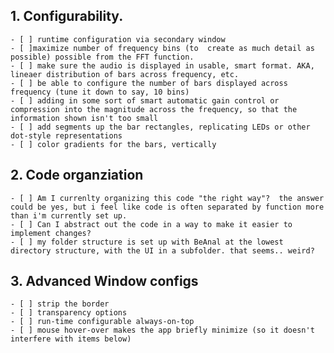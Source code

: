 

## 1. Configurability. 
    - [ ] runtime configuration via secondary window
    - [ ]maximize number of frequency bins (to  create as much detail as possible) possible from the FFT function.
    - [ ] make sure the audio is displayed in usable, smart format. AKA, lineaer distribution of bars across frequency, etc. 
    - [ ] be able to configure the number of bars displayed across frequency (tune it down to say, 10 bins)
    - [ ] adding in some sort of smart automatic gain control or compression into the magnitude across the frequency, so that the information shown isn't too small
    - [ ] add segments up the bar rectangles, replicating LEDs or other dot-style representations
    - [ ] color gradients for the bars, vertically
## 2. Code organziation
    - [ ] Am I currenlty organizing this code "the right way"?  the answer could be yes, but i feel like code is often separated by function more than i'm currently set up.
    - [ ] Can I abstract out the code in a way to make it easier to implement changes?
    - [ ] my folder structure is set up with BeAnal at the lowest directory structure, with the UI in a subfolder. that seems.. weird?
## 3. Advanced Window configs
    - [ ] strip the border
    - [ ] transparency options
    - [ ] run-time configurable always-on-top
    - [ ] mouse hover-over makes the app briefly minimize (so it doesn't interfere with items below)